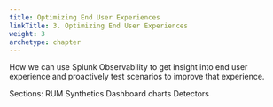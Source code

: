 ```yaml
---
title: Optimizing End User Experiences
linkTitle: 3. Optimizing End User Experiences
weight: 3
archetype: chapter
---
```


How we can use Splunk Observability to get insight into end user experience and proactively test scenarios to improve that experience.

Sections:
RUM
Synthetics
Dashboard charts
Detectors